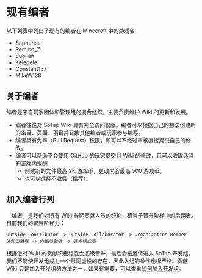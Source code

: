 # 现有编者

以下列表中列出了现有的编者在 Minecraft 中的游戏名

- Sapherise
- Remind_Z
- Subilan
- Kelegele
- Constant137
- MikeW138

## 关于编者

编者是来自玩家团体和管理组的混合组织，主要负责维护 Wiki 的更新和发展。

- 编者往往对 SoTap Wiki 具有完全访问权限。编者可以根据自己的想法创建新的条目、页面、项目并召集其他编者或玩家参与编写。
- 编者具有免审（Pull Request）权限，即可以不经过审核直接提交自己的修改。
- 编者可以帮助不会使用 GitHub 的玩家提交对 Wiki 的修改，且可以收取适当的游戏内报酬。
    - 创建新的文件最高 2K 游戏币，更改内容最高 500 游戏币。
    - 也可以选择不收费（推荐）。

## 加入编者行列

「编者」是我们对所有 Wiki 长期贡献人员的统称，相当于晋升阶梯中的后两者。目前我们的晋升阶梯为：

```
Outside Contributor -> Outside Collaborator -> Organization Member
外部贡献者 -> 内部贡献者 -> 开发组成员
```

根据您对 Wiki 的贡献积极程度会逐级晋升，最后会被邀请进入 SoTap 开发组。我们不能使开发组成为一个形同虚设的存在，因此入组的条件也很严格。贡献 Wiki 只是加入开发组的方法之一，如果有需要，可以查看[如何加入开发组](//book.sotap.org/join)。
